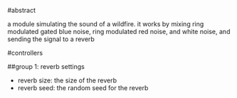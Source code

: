 #abstract

a module simulating the sound of a wildfire. it works by mixing ring modulated gated blue noise, ring modulated red noise, and white noise, and sending the signal to a reverb

#controllers

##group 1: reverb settings

- reverb size: the size of the reverb
- reverb seed: the random seed for the reverb